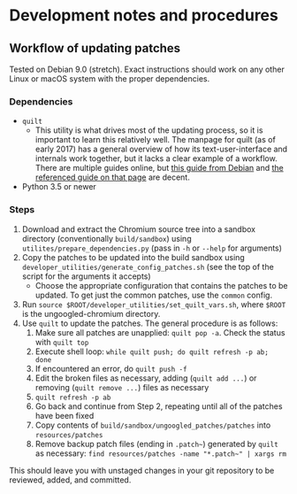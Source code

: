 # Development notes and procedures

## Workflow of updating patches

Tested on Debian 9.0 (stretch). Exact instructions should work on any other Linux or macOS system with the proper dependencies.

### Dependencies

* `quilt`
    * This utility is what drives most of the updating process, so it is important to learn this relatively well. The manpage for quilt (as of early 2017) has a general overview of how its text-user-interface and internals work together, but it lacks a clear example of a workflow. There are multiple guides online, but [this guide from Debian](https://wiki.debian.org/UsingQuilt) and [the referenced guide on that page](https://raphaelhertzog.com/2012/08/08/how-to-use-quilt-to-manage-patches-in-debian-packages/) are decent.
* Python 3.5 or newer

### Steps

1. Download and extract the Chromium source tree into a sandbox directory (conventionally `build/sandbox`) using `utilites/prepare_dependencies.py` (pass in `-h` or `--help` for arguments)
2. Copy the patches to be updated into the build sandbox using `developer_utilities/generate_config_patches.sh` (see the top of the script for the arguments it accepts)
    * Choose the appropriate configuration that contains the patches to be updated. To get just the common patches, use the `common` config.
3. Run `source $ROOT/developer_utilities/set_quilt_vars.sh`, where `$ROOT` is the ungoogled-chromium directory.
4. Use `quilt` to update the patches. The general procedure is as follows:
    1. Make sure all patches are unapplied: `quilt pop -a`. Check the status with `quilt top`
    2. Execute shell loop: `while quilt push; do quilt refresh -p ab; done`
    3. If encountered an error, do `quilt push -f`
    4. Edit the broken files as necessary, adding (`quilt add ...`) or removing (`quilt remove ...`) files as necessary
    5. `quilt refresh -p ab`
    6. Go back and continue from Step 2, repeating until all of the patches have been fixed
    7. Copy contents of `build/sandbox/ungoogled_patches/patches` into `resources/patches`
    8. Remove backup patch files (ending in `.patch~`) generated by `quilt` as necessary: `find resources/patches -name "*.patch~" | xargs rm`

This should leave you with unstaged changes in your git repository to be reviewed, added, and committed.
